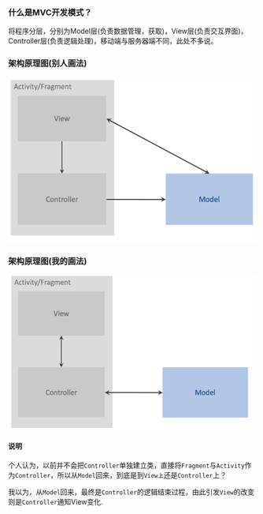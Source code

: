 ### 什么是MVC开发模式？
将程序分层，分别为Model层(负责数据管理，获取)，View层(负责交互界面)，Controller层(负责逻辑处理)，移动端与服务器端不同，此处不多说。

### 架构原理图(别人画法)
![](/assets/MVC别人画法.png)

### 架构原理图(我的画法)
![](/assets/MVC基础结构.png)

#### 说明
个人认为，以前并不会把`Controller`单独建立类，直接将`Fragment`与`Activity`作为`Controller`，所以从`Model`回来，到底是到`View上`还是`Controller`上？

我以为，从`Model`回来，最终是`Controller`的逻辑结束过程，由此引发`View`的改变则是`Controller`通知View变化.